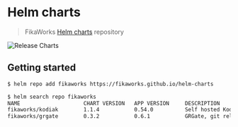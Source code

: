 Helm charts
===========

> FikaWorks [Helm charts](https://helm.sh) repository

![Release Charts](https://github.com/FikaWorks/helm-charts/workflows/Release%20Charts/badge.svg)

## Getting started

```bash
$ helm repo add fikaworks https://fikaworks.github.io/helm-charts

$ helm search repo fikaworks
NAME                    CHART VERSION   APP VERSION     DESCRIPTION
fikaworks/kodiak        1.1.4           0.54.0          Self hosted Kodiak
fikaworks/grgate        0.3.2           0.6.1           GRGate, git release gate utility
```
